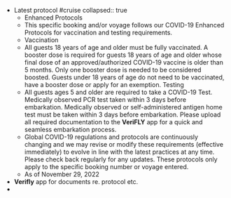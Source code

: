 - Latest protocol #cruise
  collapsed:: true
	- Enhanced Protocols
	- This specific booking and/or voyage follows our COVID-19 Enhanced Protocols for vaccination and testing requirements.
	- Vaccination
	- All guests 18 years of age and older must be fully vaccinated. A booster dose is required for guests 18 years of age and older whose final dose of an approved/authorized COVID-19 vaccine is older than 5 months.
	  Only one booster dose is needed to be considered boosted.
	  Guests under 18 years of age do not need to be vaccinated, have a booster dose or apply for an exemption.
	  Testing
	- All guests ages 5 and older are required to take a COVID-19 Test.
	  Medically observed PCR test taken within 3 days before embarkation.
	  Medically observed or self-administered antigen home test must be taken within 3 days before embarkation.
	  Please upload all required documentation to the **VeriFLY** app for a quick and seamless embarkation process.
	- Global COVID-19 regulations and protocols are continuously changing and we may revise or modify these requirements (effective immediately) to evolve in line with the latest practices at any time. Please check back regularly for any updates. These protocols only apply to the specific booking number or voyage entered.
	- As of November 29, 2022
- **Verifly** app for documents re. protocol etc.
-